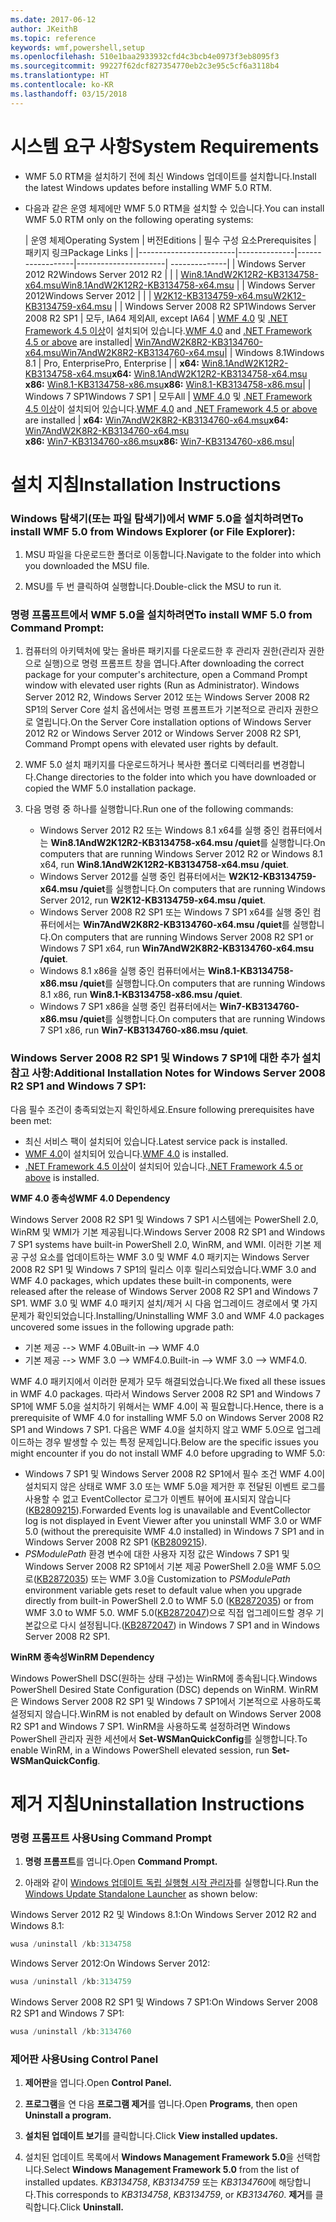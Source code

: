```yaml
---
ms.date: 2017-06-12
author: JKeithB
ms.topic: reference
keywords: wmf,powershell,setup
ms.openlocfilehash: 510e1baa2933932cfd4c3bcb4e0973f3eb8095f3
ms.sourcegitcommit: 99227f62dcf827354770eb2c3e95c5cf6a3118b4
ms.translationtype: HT
ms.contentlocale: ko-KR
ms.lasthandoff: 03/15/2018
---
```

# <a name="system-requirements"></a><span data-ttu-id="d82b1-102">시스템 요구 사항</span><span class="sxs-lookup"><span data-stu-id="d82b1-102">System Requirements</span></span>

- <span data-ttu-id="d82b1-103">WMF 5.0 RTM을 설치하기 전에 최신 Windows 업데이트를 설치합니다.</span><span class="sxs-lookup"><span data-stu-id="d82b1-103">Install the latest Windows updates before installing WMF 5.0 RTM.</span></span>
- <span data-ttu-id="d82b1-104">다음과 같은 운영 체제에만 WMF 5.0 RTM을 설치할 수 있습니다.</span><span class="sxs-lookup"><span data-stu-id="d82b1-104">You can install WMF 5.0 RTM only on the following operating systems:</span></span>

    | <span data-ttu-id="d82b1-105">운영 체제</span><span class="sxs-lookup"><span data-stu-id="d82b1-105">Operating System</span></span>       | <span data-ttu-id="d82b1-106">버전</span><span class="sxs-lookup"><span data-stu-id="d82b1-106">Editions</span></span>         | <span data-ttu-id="d82b1-107">필수 구성 요소</span><span class="sxs-lookup"><span data-stu-id="d82b1-107">Prerequisites</span></span>        |  <span data-ttu-id="d82b1-108">패키지 링크</span><span class="sxs-lookup"><span data-stu-id="d82b1-108">Package Links</span></span> |
    |------------------------|--------------|------------------|----------------------| --------------|
    | <span data-ttu-id="d82b1-109">Windows Server 2012 R2</span><span class="sxs-lookup"><span data-stu-id="d82b1-109">Windows Server 2012 R2</span></span> |  |  | [<span data-ttu-id="d82b1-110">Win8.1AndW2K12R2-KB3134758-x64.msu</span><span class="sxs-lookup"><span data-stu-id="d82b1-110">Win8.1AndW2K12R2-KB3134758-x64.msu</span></span>](http://go.microsoft.com/fwlink/?LinkId=717507) |
    | <span data-ttu-id="d82b1-111">Windows Server 2012</span><span class="sxs-lookup"><span data-stu-id="d82b1-111">Windows Server 2012</span></span>    |  |  | [<span data-ttu-id="d82b1-112">W2K12-KB3134759-x64.msu</span><span class="sxs-lookup"><span data-stu-id="d82b1-112">W2K12-KB3134759-x64.msu</span></span>](http://go.microsoft.com/fwlink/?LinkId=717506) |
    | <span data-ttu-id="d82b1-113">Windows Server 2008 R2 SP1</span><span class="sxs-lookup"><span data-stu-id="d82b1-113">Windows Server 2008 R2 SP1</span></span> | <span data-ttu-id="d82b1-114">모두, IA64 제외</span><span class="sxs-lookup"><span data-stu-id="d82b1-114">All, except IA64</span></span> | <span data-ttu-id="d82b1-115">[WMF 4.0](http://www.microsoft.com/en-us/download/details.aspx?id=40855) 및 [.NET Framework 4.5 이상](https://msdn.microsoft.com/library/5a4x27ek.aspx)이 설치되어 있습니다.</span><span class="sxs-lookup"><span data-stu-id="d82b1-115">[WMF 4.0](http://www.microsoft.com/en-us/download/details.aspx?id=40855) and [.NET Framework 4.5 or above](https://msdn.microsoft.com/library/5a4x27ek.aspx) are installed</span></span>| [<span data-ttu-id="d82b1-116">Win7AndW2K8R2-KB3134760-x64.msu</span><span class="sxs-lookup"><span data-stu-id="d82b1-116">Win7AndW2K8R2-KB3134760-x64.msu</span></span>](http://go.microsoft.com/fwlink/?LinkId=717504)|
    | <span data-ttu-id="d82b1-117">Windows 8.1</span><span class="sxs-lookup"><span data-stu-id="d82b1-117">Windows 8.1</span></span> | <span data-ttu-id="d82b1-118">Pro, Enterprise</span><span class="sxs-lookup"><span data-stu-id="d82b1-118">Pro, Enterprise</span></span> | | <span data-ttu-id="d82b1-119">**x64:**  [Win8.1AndW2K12R2-KB3134758-x64.msu](http://go.microsoft.com/fwlink/?LinkId=717507)</span><span class="sxs-lookup"><span data-stu-id="d82b1-119">**x64:**  [Win8.1AndW2K12R2-KB3134758-x64.msu](http://go.microsoft.com/fwlink/?LinkId=717507)</span></span> </br> <span data-ttu-id="d82b1-120">**x86:**  [Win8.1-KB3134758-x86.msu](http://go.microsoft.com/fwlink/?LinkID=717963)</span><span class="sxs-lookup"><span data-stu-id="d82b1-120">**x86:**  [Win8.1-KB3134758-x86.msu](http://go.microsoft.com/fwlink/?LinkID=717963)</span></span>|
    | <span data-ttu-id="d82b1-121">Windows 7 SP1</span><span class="sxs-lookup"><span data-stu-id="d82b1-121">Windows 7 SP1</span></span> | <span data-ttu-id="d82b1-122">모두</span><span class="sxs-lookup"><span data-stu-id="d82b1-122">All</span></span> | <span data-ttu-id="d82b1-123">[WMF 4.0](http://www.microsoft.com/en-us/download/details.aspx?id=40855) 및 [.NET Framework 4.5 이상](https://msdn.microsoft.com/library/5a4x27ek.aspx)이 설치되어 있습니다.</span><span class="sxs-lookup"><span data-stu-id="d82b1-123">[WMF 4.0](http://www.microsoft.com/en-us/download/details.aspx?id=40855) and [.NET Framework 4.5 or above](https://msdn.microsoft.com/library/5a4x27ek.aspx) are installed</span></span> | <span data-ttu-id="d82b1-124">**x64:**  [Win7AndW2K8R2-KB3134760-x64.msu](http://go.microsoft.com/fwlink/?LinkId=717504)</span><span class="sxs-lookup"><span data-stu-id="d82b1-124">**x64:**  [Win7AndW2K8R2-KB3134760-x64.msu](http://go.microsoft.com/fwlink/?LinkId=717504)</span></span>  </br> <span data-ttu-id="d82b1-125">**x86:**  [Win7-KB3134760-x86.msu](http://go.microsoft.com/fwlink/?LinkID=717962)</span><span class="sxs-lookup"><span data-stu-id="d82b1-125">**x86:**  [Win7-KB3134760-x86.msu](http://go.microsoft.com/fwlink/?LinkID=717962)</span></span>|

# <a name="installation-instructions"></a><span data-ttu-id="d82b1-126">설치 지침</span><span class="sxs-lookup"><span data-stu-id="d82b1-126">Installation Instructions</span></span>

### <a name="to-install-wmf-50-from-windows-explorer-or-file-explorer"></a><span data-ttu-id="d82b1-127">Windows 탐색기(또는 파일 탐색기)에서 WMF 5.0을 설치하려면</span><span class="sxs-lookup"><span data-stu-id="d82b1-127">To install WMF 5.0 from Windows Explorer (or File Explorer):</span></span>

1. <span data-ttu-id="d82b1-128">MSU 파일을 다운로드한 폴더로 이동합니다.</span><span class="sxs-lookup"><span data-stu-id="d82b1-128">Navigate to the folder into which you downloaded the MSU file.</span></span>

2. <span data-ttu-id="d82b1-129">MSU를 두 번 클릭하여 실행합니다.</span><span class="sxs-lookup"><span data-stu-id="d82b1-129">Double-click the MSU to run it.</span></span>

### <a name="to-install-wmf-50-from-command-prompt"></a><span data-ttu-id="d82b1-130">명령 프롬프트에서 WMF 5.0을 설치하려면</span><span class="sxs-lookup"><span data-stu-id="d82b1-130">To install WMF 5.0 from Command Prompt:</span></span>

1. <span data-ttu-id="d82b1-131">컴퓨터의 아키텍처에 맞는 올바른 패키지를 다운로드한 후 관리자 권한(관리자 권한으로 실행)으로 명령 프롬프트 창을 엽니다.</span><span class="sxs-lookup"><span data-stu-id="d82b1-131">After downloading the correct package for your computer's architecture, open a Command Prompt window with elevated user rights (Run as Administrator).</span></span> <span data-ttu-id="d82b1-132">Windows Server 2012 R2, Windows Server 2012 또는 Windows Server 2008 R2 SP1의 Server Core 설치 옵션에서는 명령 프롬프트가 기본적으로 관리자 권한으로 열립니다.</span><span class="sxs-lookup"><span data-stu-id="d82b1-132">On the Server Core installation options of Windows Server 2012 R2 or Windows Server 2012 or Windows Server 2008 R2 SP1, Command Prompt opens with elevated user rights by default.</span></span>

2. <span data-ttu-id="d82b1-133">WMF 5.0 설치 패키지를 다운로드하거나 복사한 폴더로 디렉터리를 변경합니다.</span><span class="sxs-lookup"><span data-stu-id="d82b1-133">Change directories to the folder into which you have downloaded or copied the WMF 5.0 installation package.</span></span>

3. <span data-ttu-id="d82b1-134">다음 명령 중 하나를 실행합니다.</span><span class="sxs-lookup"><span data-stu-id="d82b1-134">Run one of the following commands:</span></span>
    - <span data-ttu-id="d82b1-135">Windows Server 2012 R2 또는 Windows 8.1 x64를 실행 중인 컴퓨터에서는 **Win8.1AndW2K12R2-KB3134758-x64.msu /quiet**를 실행합니다.</span><span class="sxs-lookup"><span data-stu-id="d82b1-135">On computers that are running Windows Server 2012 R2 or Windows 8.1 x64, run **Win8.1AndW2K12R2-KB3134758-x64.msu /quiet**.</span></span>
    - <span data-ttu-id="d82b1-136">Windows Server 2012를 실행 중인 컴퓨터에서는 **W2K12-KB3134759-x64.msu /quiet**를 실행합니다.</span><span class="sxs-lookup"><span data-stu-id="d82b1-136">On computers that are running Windows Server 2012, run **W2K12-KB3134759-x64.msu /quiet**.</span></span>
    - <span data-ttu-id="d82b1-137">Windows Server 2008 R2 SP1 또는 Windows 7 SP1 x64를 실행 중인 컴퓨터에서는 **Win7AndW2K8R2-KB3134760-x64.msu /quiet**를 실행합니다.</span><span class="sxs-lookup"><span data-stu-id="d82b1-137">On computers that are running Windows Server 2008 R2 SP1 or Windows 7 SP1 x64, run **Win7AndW2K8R2-KB3134760-x64.msu /quiet**.</span></span>
    - <span data-ttu-id="d82b1-138">Windows 8.1 x86을 실행 중인 컴퓨터에서는 **Win8.1-KB3134758-x86.msu /quiet**를 실행합니다.</span><span class="sxs-lookup"><span data-stu-id="d82b1-138">On computers that are running Windows 8.1 x86, run **Win8.1-KB3134758-x86.msu /quiet**.</span></span>
    - <span data-ttu-id="d82b1-139">Windows 7 SP1 x86을 실행 중인 컴퓨터에서는 **Win7-KB3134760-x86.msu /quiet**를 실행합니다.</span><span class="sxs-lookup"><span data-stu-id="d82b1-139">On computers that are running Windows 7 SP1 x86, run **Win7-KB3134760-x86.msu /quiet**.</span></span>

### <a name="additional-installation-notes-for-windows-server-2008-r2-sp1-and-windows-7-sp1"></a><span data-ttu-id="d82b1-140">Windows Server 2008 R2 SP1 및 Windows 7 SP1에 대한 추가 설치 참고 사항:</span><span class="sxs-lookup"><span data-stu-id="d82b1-140">Additional Installation Notes for Windows Server 2008 R2 SP1 and Windows 7 SP1:</span></span>

<span data-ttu-id="d82b1-141">다음 필수 조건이 충족되었는지 확인하세요.</span><span class="sxs-lookup"><span data-stu-id="d82b1-141">Ensure following prerequisites have been met:</span></span>
- <span data-ttu-id="d82b1-142">최신 서비스 팩이 설치되어 있습니다.</span><span class="sxs-lookup"><span data-stu-id="d82b1-142">Latest service pack is installed.</span></span>
- <span data-ttu-id="d82b1-143">[WMF 4.0](http://www.microsoft.com/en-us/download/details.aspx?id=40855)이 설치되어 있습니다.</span><span class="sxs-lookup"><span data-stu-id="d82b1-143">[WMF 4.0](http://www.microsoft.com/en-us/download/details.aspx?id=40855) is installed.</span></span>
- <span data-ttu-id="d82b1-144">[.NET Framework 4.5 이상](https://msdn.microsoft.com/library/5a4x27ek.aspx)이 설치되어 있습니다.</span><span class="sxs-lookup"><span data-stu-id="d82b1-144">[.NET Framework 4.5 or above](https://msdn.microsoft.com/library/5a4x27ek.aspx) is installed.</span></span>

<span data-ttu-id="d82b1-145">**WMF 4.0 종속성**</span><span class="sxs-lookup"><span data-stu-id="d82b1-145">**WMF 4.0 Dependency**</span></span>

<span data-ttu-id="d82b1-146">Windows Server 2008 R2 SP1 및 Windows 7 SP1 시스템에는 PowerShell 2.0, WinRM 및 WMI가 기본 제공됩니다.</span><span class="sxs-lookup"><span data-stu-id="d82b1-146">Windows Server 2008 R2 SP1 and Windows 7 SP1 systems have built-in PowerShell 2.0, WinRM, and WMI.</span></span> <span data-ttu-id="d82b1-147">이러한 기본 제공 구성 요소를 업데이트하는 WMF 3.0 및 WMF 4.0 패키지는 Windows Server 2008 R2 SP1 및 Windows 7 SP1의 릴리스 이후 릴리스되었습니다.</span><span class="sxs-lookup"><span data-stu-id="d82b1-147">WMF 3.0 and WMF 4.0 packages, which updates these built-in components, were released after the release of Windows Server 2008 R2 SP1 and Windows 7 SP1.</span></span> <span data-ttu-id="d82b1-148">WMF 3.0 및 WMF 4.0 패키지 설치/제거 시 다음 업그레이드 경로에서 몇 가지 문제가 확인되었습니다.</span><span class="sxs-lookup"><span data-stu-id="d82b1-148">Installing/Uninstalling WMF 3.0 and WMF 4.0 packages uncovered some issues in the following upgrade path:</span></span>

- <span data-ttu-id="d82b1-149">기본 제공 --> WMF 4.0</span><span class="sxs-lookup"><span data-stu-id="d82b1-149">Built-in --> WMF 4.0</span></span>
- <span data-ttu-id="d82b1-150">기본 제공 --> WMF 3.0 --> WMF4.0.</span><span class="sxs-lookup"><span data-stu-id="d82b1-150">Built-in --> WMF 3.0 --> WMF4.0.</span></span> 

<span data-ttu-id="d82b1-151">WMF 4.0 패키지에서 이러한 문제가 모두 해결되었습니다.</span><span class="sxs-lookup"><span data-stu-id="d82b1-151">We fixed all these issues in WMF 4.0 packages.</span></span> <span data-ttu-id="d82b1-152">따라서 Windows Server 2008 R2 SP1 and Windows 7 SP1에 WMF 5.0을 설치하기 위해서는 WMF 4.0이 꼭 필요합니다.</span><span class="sxs-lookup"><span data-stu-id="d82b1-152">Hence, there is a prerequisite of WMF 4.0 for installing WMF 5.0 on Windows Server 2008 R2 SP1 and Windows 7 SP1.</span></span> <span data-ttu-id="d82b1-153">다음은 WMF 4.0을 설치하지 않고 WMF 5.0으로 업그레이드하는 경우 발생할 수 있는 특정 문제입니다.</span><span class="sxs-lookup"><span data-stu-id="d82b1-153">Below are the specific issues you might encounter if you do not install WMF 4.0 before upgrading to WMF 5.0:</span></span>

- <span data-ttu-id="d82b1-154">Windows 7 SP1 및 Windows Server 2008 R2 SP1에서 필수 조건 WMF 4.0이 설치되지 않은 상태로 WMF 3.0 또는 WMF 5.0을 제거한 후 전달된 이벤트 로그를 사용할 수 없고 EventCollector 로그가 이벤트 뷰어에 표시되지 않습니다([KB2809215](https://support.microsoft.com/en-us/kb/2809215)).</span><span class="sxs-lookup"><span data-stu-id="d82b1-154">Forwarded Events log is unavailable and EventCollector log is not displayed in Event Viewer after you uninstall WMF 3.0 or WMF 5.0 (without the prerequisite WMF 4.0 installed) in Windows 7 SP1 and in Windows Server 2008 R2 SP1 ([KB2809215](https://support.microsoft.com/en-us/kb/2809215)).</span></span>
- <span data-ttu-id="d82b1-155">*PSModulePath* 환경 변수에 대한 사용자 지정 값은 Windows 7 SP1 및 Windows Server 2008 R2 SP1에서 기본 제공 PowerShell 2.0을 WMF 5.0으로([KB2872035](https://support.microsoft.com/en-us/kb/2872035)) 또는 WMF 3.0을 </span><span class="sxs-lookup"><span data-stu-id="d82b1-155">Customization to *PSModulePath* environment variable gets reset to default value when you upgrade directly from built-in PowerShell 2.0 to WMF 5.0 ([KB2872035](https://support.microsoft.com/en-us/kb/2872035)) or from WMF 3.0 to WMF 5.0.</span></span> <span data-ttu-id="d82b1-156">WMF 5.0([KB2872047](https://support.microsoft.com/en-us/kb/2872047))으로 직접 업그레이드할 경우 기본값으로 다시 설정됩니다.</span><span class="sxs-lookup"><span data-stu-id="d82b1-156">([KB2872047](https://support.microsoft.com/en-us/kb/2872047)) in Windows 7 SP1 and in Windows Server 2008 R2 SP1.</span></span>

<span data-ttu-id="d82b1-157">**WinRM 종속성**</span><span class="sxs-lookup"><span data-stu-id="d82b1-157">**WinRM Dependency**</span></span>

<span data-ttu-id="d82b1-158">Windows PowerShell DSC(원하는 상태 구성)는 WinRM에 종속됩니다.</span><span class="sxs-lookup"><span data-stu-id="d82b1-158">Windows PowerShell Desired State Configuration (DSC) depends on WinRM.</span></span> <span data-ttu-id="d82b1-159">WinRM은 Windows Server 2008 R2 SP1 및 Windows 7 SP1에서 기본적으로 사용하도록 설정되지 않습니다.</span><span class="sxs-lookup"><span data-stu-id="d82b1-159">WinRM is not enabled by default on Windows Server 2008 R2 SP1 and Windows 7 SP1.</span></span> <span data-ttu-id="d82b1-160">WinRM을 사용하도록 설정하려면 Windows PowerShell 관리자 권한 세션에서 **Set-WSManQuickConfig**를 실행합니다.</span><span class="sxs-lookup"><span data-stu-id="d82b1-160">To enable WinRM, in a Windows PowerShell elevated session, run **Set-WSManQuickConfig**.</span></span>

# <a name="uninstallation-instructions"></a><span data-ttu-id="d82b1-161">제거 지침</span><span class="sxs-lookup"><span data-stu-id="d82b1-161">Uninstallation Instructions</span></span>

### <a name="using-command-prompt"></a><span data-ttu-id="d82b1-162">명령 프롬프트 사용</span><span class="sxs-lookup"><span data-stu-id="d82b1-162">Using Command Prompt</span></span>

1.  <span data-ttu-id="d82b1-163">**명령 프롬프트**를 엽니다.</span><span class="sxs-lookup"><span data-stu-id="d82b1-163">Open **Command Prompt.**</span></span>

2.  <span data-ttu-id="d82b1-164">아래와 같이 [Windows 업데이트 독립 실행형 시작 관리자](https://support.microsoft.com/en-us/kb/934307)를 실행합니다.</span><span class="sxs-lookup"><span data-stu-id="d82b1-164">Run the [Windows Update Standalone Launcher](https://support.microsoft.com/en-us/kb/934307) as shown below:</span></span>

<span data-ttu-id="d82b1-165">Windows Server 2012 R2 및 Windows 8.1:</span><span class="sxs-lookup"><span data-stu-id="d82b1-165">On Windows Server 2012 R2 and Windows 8.1:</span></span>
```powershell
wusa /uninstall /kb:3134758
```
<span data-ttu-id="d82b1-166">Windows Server 2012:</span><span class="sxs-lookup"><span data-stu-id="d82b1-166">On Windows Server 2012:</span></span>
```powershell
wusa /uninstall /kb:3134759
```
<span data-ttu-id="d82b1-167">Windows Server 2008 R2 SP1 및 Windows 7 SP1:</span><span class="sxs-lookup"><span data-stu-id="d82b1-167">On Windows Server 2008 R2 SP1 and Windows 7 SP1:</span></span>
```powershell
wusa /uninstall /kb:3134760
```

### <a name="using-control-panel"></a><span data-ttu-id="d82b1-168">제어판 사용</span><span class="sxs-lookup"><span data-stu-id="d82b1-168">Using Control Panel</span></span>

1.  <span data-ttu-id="d82b1-169">**제어판**을 엽니다.</span><span class="sxs-lookup"><span data-stu-id="d82b1-169">Open **Control Panel.**</span></span>

2.  <span data-ttu-id="d82b1-170">**프로그램**을 연 다음 **프로그램 제거**를 엽니다.</span><span class="sxs-lookup"><span data-stu-id="d82b1-170">Open **Programs**, then open **Uninstall a program.**</span></span>

3.  <span data-ttu-id="d82b1-171">**설치된 업데이트 보기**를 클릭합니다.</span><span class="sxs-lookup"><span data-stu-id="d82b1-171">Click **View installed updates.**</span></span>

4.  <span data-ttu-id="d82b1-172">설치된 업데이트 목록에서 **Windows Management Framework 5.0**을 선택합니다.</span><span class="sxs-lookup"><span data-stu-id="d82b1-172">Select **Windows Management Framework 5.0** from the list of installed updates.</span></span> <span data-ttu-id="d82b1-173">*KB3134758*, *KB3134759* 또는 *KB3134760*에 해당합니다.</span><span class="sxs-lookup"><span data-stu-id="d82b1-173">This corresponds to *KB3134758*, *KB3134759*, or *KB3134760*.</span></span> <span data-ttu-id="d82b1-174">**제거**를 클릭합니다.</span><span class="sxs-lookup"><span data-stu-id="d82b1-174">Click **Uninstall.**</span></span>

